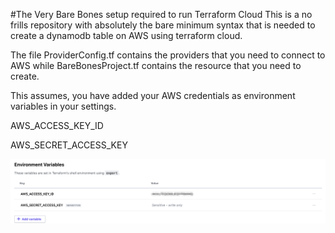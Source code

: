 #The Very Bare Bones setup required to run Terraform Cloud 
This is a no frills repository with absolutely the bare minimum syntax that is needed to create a dynamodb table on AWS using terraform cloud. 

The file ProviderConfig.tf contains the providers that you need to connect to AWS while BareBonesProject.tf contains the resource that you need to create. 

This assumes, you have added your AWS credentials as environment variables in your settings. 

AWS_ACCESS_KEY_ID 

AWS_SECRET_ACCESS_KEY 


![credentials](credentials.png)


